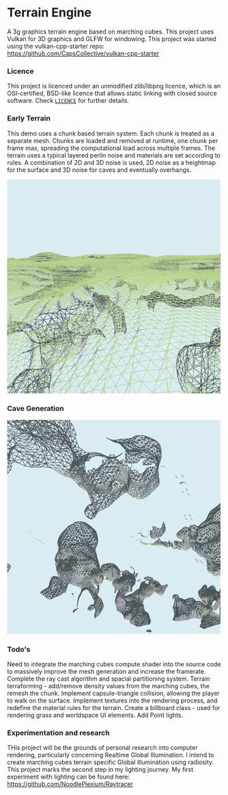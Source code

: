 # Terrain Engine

A 3g graphics terrain engine based on marching cubes. This project uses Vulkan for 3D graphics and GLFW for windowing.
This project was started using the vulkan-cpp-starter repo: https://github.com/CapsCollective/vulkan-cpp-starter

### Licence

This project is licenced under an unmodified zlib/libpng licence, which is an OSI-certified, BSD-like licence that allows static linking with closed source software. Check [`LICENCE`](LICENSE) for further details.

### Early Terrain 
This demo uses a chunk based terrain system. Each chunk is treated as a separate mesh. 
Chunks are loaded and removed at runtime, one chunk per frame max, spreading the computational load across multiple frames.
The terrain uses a typical layered perlin noise and materials are set according to rules.
A combination of 2D and 3D noise is used, 2D noise as a heightmap for the surface and 3D noise for caves and eventually overhangs.

![alt text](https://github.com/NoodlePlexium/Minecraft/blob/main/Screenshot1.png)

### Cave Generation 
![alt text](https://github.com/NoodlePlexium/Minecraft/blob/main/Screenshot2.png)


### Todo's
Need to integrate the marching cubes compute shader into the source code to massively improve the mesh generation and increase the framerate.
Complete the ray cast algorithm and spacial partitioning system.
Terrain terraforming - add/remove density values from the marching cubes, the remesh the chunk.
Implement capsule-triangle collision, allowing the player to walk on the surface.
Implement textures into the rendering process, and redefine the material rules for the terrain.
Create a billboard class - used for rendering grass and worldspace UI elements.
Add Point lights.

### Experimentation and research
THis project will be the grounds of personal research into computer rendering, particularly concerning Realtime Global Illumination. 
I intend to create marching cubes terrain specific Global Illumination using radiosity. 
This project marks the second step in my lighting journey. My first experiment with lighting can be found here: https://github.com/NoodlePlexium/Raytracer 
